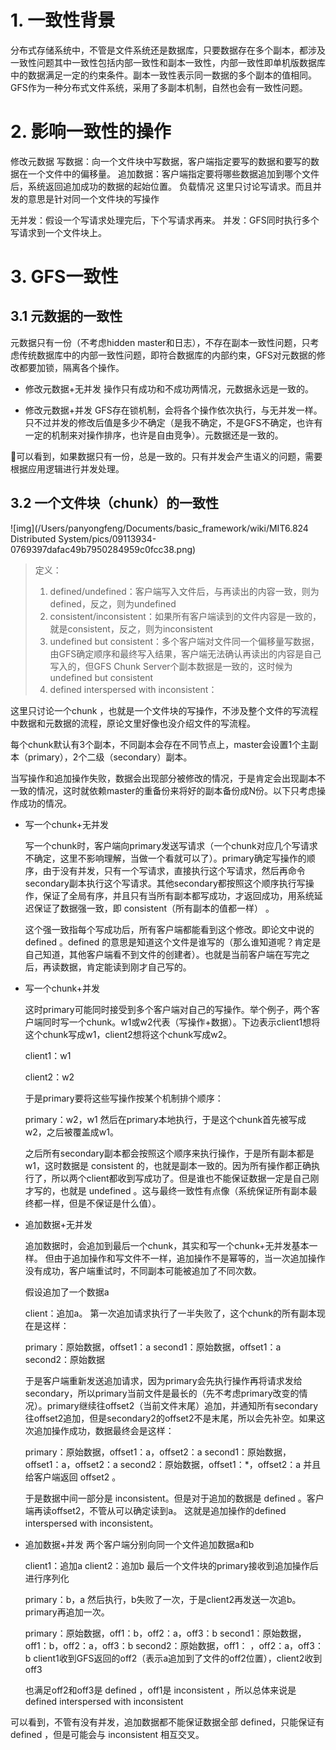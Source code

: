 # 1. 一致性背景

分布式存储系统中，不管是文件系统还是数据库，只要数据存在多个副本，都涉及一致性问题其中一致性包括内部一致性和副本一致性，内部一致性即单机版数据库中的数据满足一定的约束条件。副本一致性表示同一数据的多个副本的值相同。GFS作为一种分布式文件系统，采用了多副本机制，自然也会有一致性问题。

# 2. 影响一致性的操作

修改元数据
写数据：向一个文件块中写数据，客户端指定要写的数据和要写的数据在一个文件中的偏移量。
追加数据：客户端指定要将哪些数据追加到哪个文件后，系统返回追加成功的数据的起始位置。
负载情况
这里只讨论写请求。而且并发的意思是针对同一个文件块的写操作

无并发：假设一个写请求处理完后，下个写请求再来。
并发：GFS同时执行多个写请求到一个文件块上。

# 3. GFS一致性

## 3.1 元数据的一致性

元数据只有一份（不考虑hidden master和日志），不存在副本一致性问题，只考虑传统数据库中的内部一致性问题，即符合数据库的内部约束，GFS对元数据的修改都要加锁，隔离各个操作。

* 修改元数据+无并发
  操作只有成功和不成功两情况，元数据永远是一致的。

* 修改元数据+并发
  GFS存在锁机制，会将各个操作依次执行，与无并发一样。只不过并发的修改后值是多少不确定（是我不确定，不是GFS不确定，也许有一定的机制来对操作排序，也许是自由竞争）。元数据还是一致的。

:key:可以看到，如果数据只有一份，总是一致的。只有并发会产生语义的问题，需要根据应用逻辑进行并发处理。

## 3.2 一个文件块（chunk）的一致性

![img](/Users/panyongfeng/Documents/basic_framework/wiki/MIT6.824 Distributed System/pics/09113934-0769397dafac49b7950284959c0fcc38.png)

> 定义：
> 
> 1. defined/undefined：客户端写入文件后，与再读出的内容一致，则为defined，反之，则为undefined
> 2. consistent/inconsistent：如果所有客户端读到的文件内容是一致的，就是consistent，反之，则为inconsistent
> 3. undefined but consistent：多个客户端对文件同一个偏移量写数据，由GFS确定顺序和最终写入结果，客户端无法确认再读出的内容是自己写入的，但GFS Chunk Server个副本数据是一致的，这时候为undefined but consistent
> 4. defined interspersed with inconsistent：

这里只讨论一个chunk ，也就是一个文件块的写操作，不涉及整个文件的写流程中数据和元数据的流程，原论文里好像也没介绍文件的写流程。

每个chunk默认有3个副本，不同副本会存在不同节点上，master会设置1个主副本（primary），2个二级（secondary）副本。

当写操作和追加操作失败，数据会出现部分被修改的情况，于是肯定会出现副本不一致的情况，这时就依赖master的重备份来将好的副本备份成N份。以下只考虑操作成功的情况。

* 写一个chunk+无并发
  
  写一个chunk时，客户端向primary发送写请求（一个chunk对应几个写请求不确定，这里不影响理解，当做一个看就可以了）。primary确定写操作的顺序，由于没有并发，只有一个写请求，直接执行这个写请求，然后再命令secondary副本执行这个写请求。其他secondary都按照这个顺序执行写操作，保证了全局有序，并且只有当所有副本都写成功，才返回成功，用系统延迟保证了数据强一致，即 consistent（所有副本的值都一样） 。
  
  这个强一致指每个写成功后，所有客户端都能看到这个修改。即论文中说的 defined 。defined 的意思是知道这个文件是谁写的（那么谁知道呢？肯定是自己知道，其他客户端看不到文件的创建者）。也就是当前客户端在写完之后，再读数据，肯定能读到刚才自己写的。

* 写一个chunk+并发
  
  这时primary可能同时接受到多个客户端对自己的写操作。举个例子，两个客户端同时写一个chunk。w1或w2代表（写操作+数据）。下边表示client1想将这个chunk写成w1，client2想将这个chunk写成w2。
  
  client1：w1
  
  client2：w2
  
  于是primary要将这些写操作按某个机制排个顺序：
  
  primary：w2，w1
  然后在primary本地执行，于是这个chunk首先被写成w2，之后被覆盖成w1。
  
  之后所有secondary副本都会按照这个顺序来执行操作，于是所有副本都是w1，这时数据是 consistent 的，也就是副本一致的。因为所有操作都正确执行了，所以两个client都收到写成功了。但是谁也不能保证数据一定是自己刚才写的，也就是 undefined 。这与最终一致性有点像（系统保证所有副本最终都一样，但是不保证是什么值）。

* 追加数据+无并发
  
  追加数据时，会追加到最后一个chunk，其实和写一个chunk+无并发基本一样。
  但由于追加操作和写文件不一样，追加操作不是幂等的，当一次追加操作没有成功，客户端重试时，不同副本可能被追加了不同次数。
  
  假设追加了一个数据a
  
  client：追加a。
  第一次追加请求执行了一半失败了，这个chunk的所有副本现在是这样：
  
  primary：原始数据，offset1：a
  second1：原始数据，offset1：a
  second2：原始数据
  
  于是客户端重新发送追加请求，因为primary会先执行操作再将请求发给secondary，所以primary当前文件是最长的（先不考虑primary改变的情况）。primary继续往offset2（当前文件末尾）追加，并通知所有secondary往offset2追加，但是secondary2的offset2不是末尾，所以会先补空。如果这次追加操作成功，数据最终会是这样：
  
  primary：原始数据，offset1：a，offset2：a
  second1：原始数据，offset1：a，offset2：a
  second2：原始数据，offset1：*，offset2：a
  并且给客户端返回 offset2 。
  
  于是数据中间一部分是 inconsistent。但是对于追加的数据是 defined 。客户端再读offset2，不管从可以确定读到a。
  这就是追加操作的defined interspersed with inconsistent。

* 追加数据+并发
  两个客户端分别向同一个文件追加数据a和b
  
  client1：追加a
  client2：追加b
  最后一个文件块的primary接收到追加操作后进行序列化
  
  primary：b，a
  然后执行，b失败了一次，于是client2再发送一次追b。primary再追加一次。
  
  primary：原始数据，off1：b，off2：a，off3：b
  second1：原始数据，off1：b，off2：a，off3：b
  second2：原始数据，off1： ，off2：a，off3：b
  client1收到GFS返回的off2（表示a追加到了文件的off2位置），client2收到off3
  
  也满足off2和off3是 defined ，off1是 inconsistent ，所以总体来说是 defined interspersed with inconsistent

可以看到，不管有没有并发，追加数据都不能保证数据全部 defined，只能保证有 defined ，但是可能会与 inconsistent 相互交叉。
